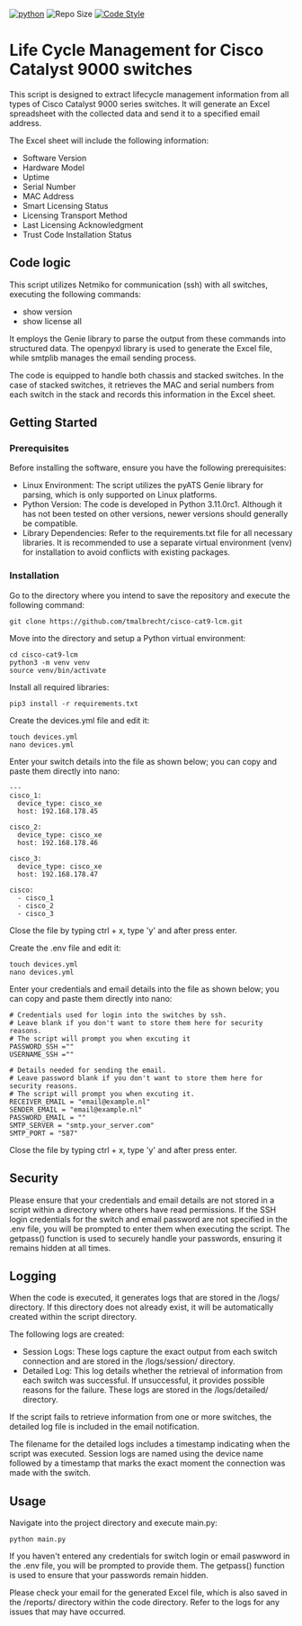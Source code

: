 [![python](https://img.shields.io/badge/python-3.11-blue.svg)](https://www.python.org)
![Repo Size](https://img.shields.io/github/repo-size/Sulstice/global-chem)
[![Code Style](https://img.shields.io/badge/code%20style-black-000000.svg)](https://github.com/ambv/black)

# Life Cycle Management for Cisco Catalyst 9000 switches

This script is designed to extract lifecycle management information from all types of Cisco Catalyst 9000 series switches. It will generate an Excel spreadsheet with the collected data and send it to a specified email address.

The Excel sheet will include the following information:

 * Software Version
 * Hardware Model
 * Uptime
 * Serial Number
 * MAC Address
 * Smart Licensing Status
 * Licensing Transport Method
 * Last Licensing Acknowledgment
 * Trust Code Installation Status

## Code logic

This script utilizes Netmiko for communication (ssh) with all switches, executing the following commands:

  * show version
  * show license all

It employs the Genie library to parse the output from these commands into structured data. The openpyxl library is used to generate the Excel file, while smtplib manages the email sending process.

The code is equipped to handle both chassis and stacked switches. In the case of stacked switches, it retrieves the MAC and serial numbers from each switch in the stack and records this information in the Excel sheet.

## Getting Started

### Prerequisites

Before installing the software, ensure you have the following prerequisites:

 * Linux Environment: The script utilizes the pyATS Genie library for parsing, which is only supported on Linux platforms.
 * Python Version: The code is developed in Python 3.11.0rc1. Although it has not been tested on other versions, newer versions should generally be compatible.
 * Library Dependencies: Refer to the requirements.txt file for all necessary libraries. It is recommended to use a separate virtual environment (venv) for installation to avoid conflicts with existing packages.
  
### Installation

Go to the directory where you intend to save the repository and execute the following command:

```
git clone https://github.com/tmalbrecht/cisco-cat9-lcm.git
```

Move into the directory and setup a Python virtual environment:

```
cd cisco-cat9-lcm
python3 -m venv venv 
source venv/bin/activate
```

Install all required libraries:

```
pip3 install -r requirements.txt
```

Create the devices.yml file and edit it:
```
touch devices.yml
nano devices.yml
```

Enter your switch details into the file as shown below; you can copy and paste them directly into nano:

```
---
cisco_1:
  device_type: cisco_xe
  host: 192.168.178.45

cisco_2:
  device_type: cisco_xe
  host: 192.168.178.46

cisco_3:
  device_type: cisco_xe
  host: 192.168.178.47

cisco:
  - cisco_1
  - cisco_2
  - cisco_3
```
Close the file by typing ctrl + x, type 'y' and after press enter.

Create the .env file and edit it:
```
touch devices.yml
nano devices.yml
```

Enter your credentials and email details into the file as shown below; you can copy and paste them directly into nano:
```
# Credentials used for login into the switches by ssh.
# Leave blank if you don't want to store them here for security reasons.
# The script will prompt you when excuting it
PASSWORD_SSH =""
USERNAME_SSH =""

# Details needed for sending the email.
# Leave password blank if you don't want to store them here for security reasons.
# The script will prompt you when excuting it.
RECEIVER_EMAIL = "email@example.nl"
SENDER_EMAIL = "email@example.nl"
PASSWORD_EMAIL = ""
SMTP_SERVER = "smtp.your_server.com"
SMTP_PORT = "587"
```
Close the file by typing ctrl + x, type 'y' and after press enter.

## Security 

Please ensure that your credentials and email details are not stored in a script within a directory where others have read permissions. If the SSH login credentials for the switch and email password are not specified in the .env file, you will be prompted to enter them when executing the script. The getpass() function is used to securely handle your passwords, ensuring it remains hidden at all times.

## Logging

When the code is executed, it generates logs that are stored in the /logs/ directory. If this directory does not already exist, it will be automatically created within the script directory.

The following logs are created:
  * Session Logs: These logs capture the exact output from each switch connection and are stored in the /logs/session/ directory.
  * Detailed Log: This log details whether the retrieval of information from each switch was successful. If unsuccessful, it provides possible reasons for the failure. These logs are stored in the /logs/detailed/ directory.

If the script fails to retrieve information from one or more switches, the detailed log file is included in the email notification. 

The filename for the detailed logs includes a timestamp indicating when the script was executed. Session logs are named using the device name followed by a timestamp that marks the exact moment the connection was made with the switch.

## Usage

Navigate into the project directory and execute main.py:

```
python main.py
```

If you haven't entered any credentials for switch login or email paswword in the .env file, you will be prompted to provide them. The getpass() function is used to ensure that your passwords remain hidden.

Please check your email for the generated Excel file, which is also saved in the /reports/ directory within the code directory. Refer to the logs for any issues that may have occurred.




